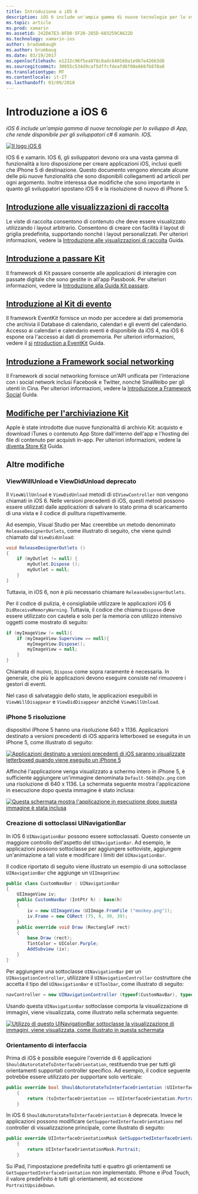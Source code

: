 ```yaml
---
title: Introduzione a iOS 6
description: iOS 6 include un'ampia gamma di nuove tecnologie per lo sviluppo di App, che rende disponibile per gli sviluppatori c# 6 xamarin. IOS.
ms.topic: article
ms.prod: xamarin
ms.assetid: 242DA7E3-8FD8-5F20-285D-603259CA622D
ms.technology: xamarin-ios
author: bradumbaugh
ms.author: brumbaug
ms.date: 03/19/2017
ms.openlocfilehash: e1232c96f5ea978c8adc640160a1e9b7e42663d8
ms.sourcegitcommit: 30055c534d9caf5dffcfdeafd6f08e666fb870a8
ms.translationtype: MT
ms.contentlocale: it-IT
ms.lasthandoff: 03/09/2018
---
```

# <a name="introduction-to-ios-6"></a>Introduzione a iOS 6

_iOS 6 include un'ampia gamma di nuove tecnologie per lo sviluppo di App, che rende disponibile per gli sviluppatori c# 6 xamarin. IOS._

[ ![](images/ios6-large.jpg "Il logo iOS 6")](images/ios6-large.jpg#lightbox)

IOS 6 e xamarin. IOS 6, gli sviluppatori devono ora una vasta gamma di funzionalità a loro disposizione per creare applicazioni iOS, inclusi quelli che iPhone 5 di destinazione.
Questo documento vengono elencate alcune delle più nuove funzionalità che sono disponibili collegamenti ad articoli per ogni argomento. Inoltre interessa due modifiche che sono importante in quanto gli sviluppatori spostano iOS 6 e la risoluzione di nuovo di iPhone 5.


## <a name="introduction-to-collection-viewsiosuser-interfacecontrolsuicollectionviewmd"></a>[Introduzione alle visualizzazioni di raccolta](~/ios/user-interface/controls/uicollectionview.md)

Le viste di raccolta consentono di contenuto che deve essere visualizzato utilizzando i layout arbitrario. Consentono di creare con facilità il layout di griglia predefinita, supportando nonché i layout personalizzati. Per ulteriori informazioni, vedere la [Introduzione alle visualizzazioni di raccolta](~/ios/user-interface/controls/uicollectionview.md) [ ](~/ios/user-interface/controls/uicollectionview.md)Guida.


## <a name="introduction-to-pass-kitiosplatformpasskitmd"></a>[Introduzione a passare Kit](~/ios/platform/passkit.md)

Il framework di Kit passare consente alle applicazioni di interagire con passate digitale che sono gestite in all'app Passbook. Per ulteriori informazioni, vedere la [Introduzione alla Guida Kit passare](~/ios/platform/passkit.md).


##  <a name="introduction-to-event-kitiosplatformeventkitmd"></a>[Introduzione al Kit di evento](~/ios/platform/eventkit.md)

Il framework EventKit fornisce un modo per accedere ai dati promemoria che archivia il Database di calendario, calendari e gli eventi del calendario. Accesso ai calendari e calendario eventi è disponibile da iOS 4, ma iOS 6 espone ora l'accesso ai dati di promemoria. Per ulteriori informazioni, vedere il [si](~/ios/platform/eventkit.md) [ntroduction a EventKit](~/ios/platform/eventkit.md) Guida.


##  <a name="introduction-to-the-social-frameworkiosplatformsocial-frameworkmd"></a>[Introduzione a Framework social networking](~/ios/platform/social-framework.md)

Il Framework di social networking fornisce un'API unificata per l'interazione con i social network inclusi Facebook e Twitter, nonché SinaWeibo per gli utenti in Cina. Per ulteriori informazioni, vedere la [Introduzione a Framework Social](~/ios/platform/social-framework.md) Guida.


##  <a name="changes-to-store-kitchanges-to-storekitmd"></a>[Modifiche per l'archiviazione Kit](changes-to-storekit.md)

Apple è state introdotte due nuove funzionalità di archivio Kit: acquisto e download iTunes o contenuto App Store dall'interno dell'app e l'hosting dei file di contenuto per acquisti in-app. Per ulteriori informazioni, vedere la [diventa Store Kit](changes-to-storekit.md) Guida.


## <a name="other-changes"></a>Altre modifiche


### <a name="viewwillunload-and-viewdidunload-deprecated"></a>ViewWillUnload e ViewDidUnload deprecato

Il `ViewWillUnload` e `ViewDidUnload` metodi di `UIViewController` non vengono chiamati in iOS 6. Nelle versioni precedenti di iOS, questi metodi possono essere utilizzati dalle applicazioni di salvare lo stato prima di scaricamento di una vista e il codice di pulitura rispettivamente.

Ad esempio, Visual Studio per Mac creerebbe un metodo denominato `ReleaseDesignerOutlets`, come illustrato di seguito, che viene quindi chiamato dal `ViewDidUnload`:

```csharp
void ReleaseDesignerOutlets ()
{
    if (myOutlet != null) {
        myOutlet.Dispose ();
        myOutlet = null;
    }
}
```

Tuttavia, in iOS 6, non è più necessario chiamare `ReleaseDesignerOutlets`.   
   
   
   
Per il codice di pulizia, è consigliabile utilizzare le applicazioni iOS 6 `DidReceiveMemoryWarning`. Tuttavia, il codice che chiama `Dispose` deve essere utilizzato con cautela e solo per la memoria con utilizzo intensivo oggetti come mostrato di seguito:

```csharp
if (myImageView != null){
    if (myImageView.Superview == null){
        myImageView.Dispose();
        myImageView = null;
    }
}
```

Chiamata di nuovo, `Dispose` come sopra raramente è necessaria. In generale, che più le applicazioni devono eseguire consiste nel rimuovere i gestori di eventi.

Nel caso di salvataggio dello stato, le applicazioni eseguibili in `ViewWillDisappear` e `ViewDidDisappear` anziché `ViewWillUnload`.


### <a name="iphone-5-resolution"></a>iPhone 5 risoluzione

dispositivi iPhone 5 hanno una risoluzione 640 x 1136. Applicazioni destinato a versioni precedenti di iOS apparirà letterboxed se eseguita in un iPhone 5, come illustrato di seguito:

 [![](images/01-letterboxed.png "Applicazioni destinato a versioni precedenti di iOS saranno visualizzate letterboxed quando viene eseguito un iPhone 5")](images/01-letterboxed.png#lightbox)

Affinché l'applicazione venga visualizzato a schermo intero in iPhone 5, è sufficiente aggiungere un'immagine denominata `Default-568h@2x.png` con una risoluzione di 640 x 1136. La schermata seguente mostra l'applicazione in esecuzione dopo questa immagine è stato inclusa:

 [![](images/02-fullscreen.png "Questa schermata mostra l'applicazione in esecuzione dopo questa immagine è stata inclusa")](images/02-fullscreen.png#lightbox)

### <a name="subclassing-uinavigationbar"></a>Creazione di sottoclassi UINavigationBar

In iOS 6 `UINavigationBar` possono essere sottoclassati. Questo consente un maggiore controllo dell'aspetto del `UINavigationBar`. Ad esempio, le applicazioni possono sottoclasse per aggiungere sottoviste, aggiungere un'animazione a tali viste e modificare i limiti del `UINavigationBar`.

Il codice riportato di seguito viene illustrato un esempio di una sottoclasse `UINavigationBar` che aggiunge un `UIImageView`:

```csharp
public class CustomNavBar : UINavigationBar
{
    UIImageView iv;
    public CustomNavBar (IntPtr h) : base(h)
    {
        iv = new UIImageView (UIImage.FromFile ("monkey.png"));
        iv.Frame = new CGRect (75, 0, 30, 39);
    }
    public override void Draw (RectangleF rect)
    {
        base.Draw (rect);
        TintColor = UIColor.Purple;
        AddSubview (iv);
    }
}
```

Per aggiungere una sottoclasse `UINavigationBar` per un `UINavigationController`, utilizzare il `UINavigationController` costruttore che accetta il tipo del `UINavigationBar` e `UIToolbar`, come illustrato di seguito:

```csharp
navController = new UINavigationController (typeof(CustomNavBar), typeof(UIToolbar));
```

Usando questa `UINavigationBar` sottoclasse comporta la visualizzazione di immagini, viene visualizzata, come illustrato nella schermata seguente:

 [![](images/03-navbar.png "Utilizzo di questo UINavigationBar sottoclasse la visualizzazione di immagini, viene visualizzata, come illustrato in questa schermata")](images/03-navbar.png#lightbox)

### <a name="interface-orientation"></a>Orientamento di interfaccia

Prima di iOS è possibile eseguire l'override di 6 applicazioni `ShouldAutorotateToInterfaceOrientation`, restituendo true per tutti gli orientamenti supportati controller specifico. Ad esempio, il codice seguente potrebbe essere utilizzato per supportare solo verticale:

```csharp
public override bool ShouldAutorotateToInterfaceOrientation (UIInterfaceOrientation toInterfaceOrientation)
    {
        return (toInterfaceOrientation == UIInterfaceOrientation.Portrait);
    }
```

In iOS 6 `ShouldAutorotateToInterfaceOrientation` è deprecata.
Invece le applicazioni possono modificare `GetSupportedInterfaceOrientations` nel controller di visualizzazione principale, come illustrato di seguito:

```csharp
public override UIInterfaceOrientationMask GetSupportedInterfaceOrientations ()
    {
        return UIInterfaceOrientationMask.Portrait;
    }
```

Su iPad, l'impostazione predefinita tutti e quattro gli orientamenti se `GetSupportedInterfaceOrientation` non implementato. IPhone e iPod Touch, il valore predefinito è tutti gli orientamenti, ad eccezione `PortraitUpsideDown`.
